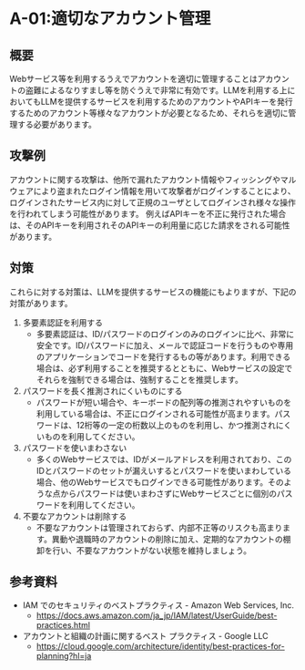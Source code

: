 # A-01:適切なアカウント管理
## 概要
Webサービス等を利用するうえでアカウントを適切に管理することはアカウントの盗難によるなりすまし等を防ぐうえで非常に有効です。LLMを利用する上においてもLLMを提供するサービスを利用するためのアカウントやAPIキーを発行するためのアカウント等様々なアカウントが必要となるため、それらを適切に管理する必要があります。

## 攻撃例
アカウントに関する攻撃は、他所で漏れたアカウント情報やフィッシングやマルウェアにより盗まれたログイン情報を用いて攻撃者がログインすることにより、ログインされたサービス内に対して正規のユーザとしてログインされ様々な操作を行われてしまう可能性があります。
例えばAPIキーを不正に発行された場合は、そのAPIキーを利用されそのAPIキーの利用量に応じた請求をされる可能性があります。

## 対策
これらに対する対策は、LLMを提供するサービスの機能にもよりますが、下記の対策があります。
1. 多要素認証を利用する
   *  多要素認証は、ID/パスワードのログインのみのログインに比べ、非常に安全です。ID/パスワードに加え、メールで認証コードを行うものや専用のアプリケーションでコードを発行するもの等があります。利用できる場合は、必ず利用することを推奨するとともに、Webサービスの設定でそれらを強制できる場合は、強制することを推奨します。
2. パスワードを長く推測されにくいものにする
   * パスワードが短い場合や、キーボードの配列等の推測されやすいものを利用している場合は、不正にログインされる可能性が高まります。パスワードは、12桁等の一定の桁数以上のものを利用し、かつ推測されにくいものを利用してください。  
3. パスワードを使いまわさない
   * 多くのWebサービスでは、IDがメールアドレスを利用されており、このIDとパスワードのセットが漏えいするとパスワードを使いまわしている場合、他のWebサービスでもログインできる可能性があります。そのような点からパスワードは使いまわさずにWebサービスごとに個別のパスワードを利用してください。
4. 不要なアカウントは削除する
   * 不要なアカウントは管理されておらず、内部不正等のリスクも高まります。異動や退職時のアカウントの削除に加え、定期的なアカウントの棚卸を行い、不要なアカウントがない状態を維持しましょう。
  
## 参考資料
* IAM でのセキュリティのベストプラクティス - Amazon Web Services, Inc.
  * https://docs.aws.amazon.com/ja_jp/IAM/latest/UserGuide/best-practices.html
* アカウントと組織の計画に関するベスト プラクティス - Google LLC
  * https://cloud.google.com/architecture/identity/best-practices-for-planning?hl=ja
  